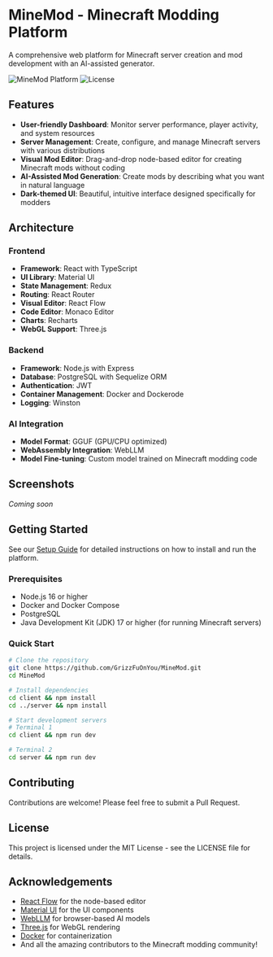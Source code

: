 # MineMod - Minecraft Modding Platform

A comprehensive web platform for Minecraft server creation and mod development with an AI-assisted generator.

![MineMod Platform](https://img.shields.io/badge/MineMod-Platform-44bd32?style=for-the-badge)
![License](https://img.shields.io/badge/license-MIT-blue?style=for-the-badge)

## Features

- **User-friendly Dashboard**: Monitor server performance, player activity, and system resources
- **Server Management**: Create, configure, and manage Minecraft servers with various distributions
- **Visual Mod Editor**: Drag-and-drop node-based editor for creating Minecraft mods without coding
- **AI-Assisted Mod Generation**: Create mods by describing what you want in natural language
- **Dark-themed UI**: Beautiful, intuitive interface designed specifically for modders

## Architecture

### Frontend

- **Framework**: React with TypeScript
- **UI Library**: Material UI
- **State Management**: Redux
- **Routing**: React Router
- **Visual Editor**: React Flow
- **Code Editor**: Monaco Editor
- **Charts**: Recharts
- **WebGL Support**: Three.js

### Backend

- **Framework**: Node.js with Express
- **Database**: PostgreSQL with Sequelize ORM
- **Authentication**: JWT
- **Container Management**: Docker and Dockerode
- **Logging**: Winston

### AI Integration

- **Model Format**: GGUF (GPU/CPU optimized)
- **WebAssembly Integration**: WebLLM
- **Model Fine-tuning**: Custom model trained on Minecraft modding code

## Screenshots

*Coming soon*

## Getting Started

See our [Setup Guide](SETUP.md) for detailed instructions on how to install and run the platform.

### Prerequisites

- Node.js 16 or higher
- Docker and Docker Compose
- PostgreSQL
- Java Development Kit (JDK) 17 or higher (for running Minecraft servers)

### Quick Start

```bash
# Clone the repository
git clone https://github.com/GrizzFuOnYou/MineMod.git
cd MineMod

# Install dependencies
cd client && npm install
cd ../server && npm install

# Start development servers
# Terminal 1
cd client && npm run dev

# Terminal 2
cd server && npm run dev
```

## Contributing

Contributions are welcome! Please feel free to submit a Pull Request.

## License

This project is licensed under the MIT License - see the LICENSE file for details.

## Acknowledgements

- [React Flow](https://reactflow.dev/) for the node-based editor
- [Material UI](https://mui.com/) for the UI components
- [WebLLM](https://github.com/mlc-ai/web-llm) for browser-based AI models
- [Three.js](https://threejs.org/) for WebGL rendering
- [Docker](https://www.docker.com/) for containerization
- And all the amazing contributors to the Minecraft modding community!
